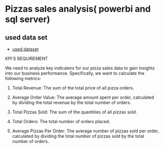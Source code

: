 # Pizzas sales analysis( powerbi and sql server)

## used data set
- <a href="https://github.com/sudheerbabuk14/pizzas-sales-analysis-dashboard-and-sql/blob/main/pizza_sales%20excel%20data%20set.xlsx" > used dataset </a>

KPI'S REQUIREMENT

We need to analyze key indicators for our pizza sales data to gain insights into our business performance. Specifically, we want to calculate the following metrics:

1. Total Revenue: The sum of the total price of all pizza orders.

2. Average Order Value: The average amount spent per order, calculated by dividing the total revenue by the total number of orders.

3. Total Pizzas Sold: The sum of the quantities of all pizzas sold.

4. Total Orders: The total number of orders placed.

5. Average Pizzas Per Order: The average number of pizzas sold per order, calculated by dividing the total number of pizzas sold by the total number of orders.

